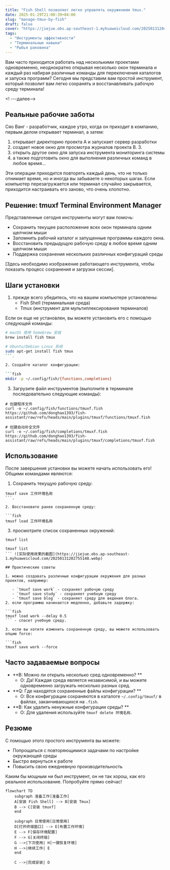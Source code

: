 ```yaml
---
title: "Fish Shell позволяет легко управлять окружением tmux."
date: 2025-01-29T21:00:39+04:00
slug: "manage-tmux-by-fish"
draft: false
cover: "https://jiejue.obs.ap-southeast-1.myhuaweicloud.com/20250131204441197.webp"
tags:
  - "Инструменты эффективности"
  - "Терминальные навыки"
  - "Рыбья раковина"
---
```


Вам часто приходится работать над несколькими проектами одновременно, неоднократно открывая несколько окон терминала и каждый раз набирая различные команды для переключения каталогов и запуска программ? Сегодня мы представим вам простой инструмент, который позволит вам легко сохранять и восстанавливать рабочую среду терминала!

<! ---далее-->

## Реальные рабочие заботы

Сяо Ванг - разработчик, каждое утро, когда он приходит в компанию, первым делом открывает терминал, а затем:

1. открывает директорию проекта A и запускает сервер разработки
2. создает новое окно для просмотра журналов проекта B. 3.
3. открыть другое окно для запуска инструмента мониторинга системы
4. а также подготовить окно для выполнения различных команд в любое время...

Эти операции приходится повторять каждый день, что не только отнимает время, но и иногда вы забываете о некоторых шагах. Если компьютер перезагружается или терминал случайно закрывается, приходится настраивать его заново, что очень хлопотно.

## Решение: tmuxf Terminal Environment Manager

Представленные сегодня инструменты могут вам помочь:

- Сохранить текущее расположение всех окон терминала одним щелчком мыши
- Запомнить рабочий каталог и запущенные программы каждого окна.
- Восстановить предыдущую рабочую среду в любое время одним щелчком мыши
- Поддержка сохранения нескольких различных конфигураций среды

[Здесь необходимо изображение работающего инструмента, чтобы показать процесс сохранения и загрузки сессии].

## Шаги установки

1. прежде всего убедитесь, что на вашем компьютере установлены:
   - Fish Shell (терминальная среда)
   - Tmux (инструмент для мультиплексирования терминалов)

Если он еще не установлен, вы можете установить его с помощью следующей команды:

```bash
# macOS 使用 homebrew 安装
brew install fish tmux

# Ubuntu/Debian Linux 系统
sudo apt-get install fish tmux
```.

2. Создайте каталог конфигурации:

```fish
mkdir -p ~/.config/fish/{functions,completions}
```

3. Загрузите файл инструментов (выполните в терминале последовательно следующие команды):

```fish
# 创建程序文件
curl -o ~/.config/fish/functions/tmuxf.fish https://github.com/donghao1393/fish-assistant/raw/refs/heads/main/plugins/tmuxf/functions/tmuxf.fish

# 创建自动补全文件
curl -o ~/.config/fish/completions/tmuxf.fish https://github.com/donghao1393/fish-assistant/raw/refs/heads/main/plugins/tmuxf/completions/tmuxf.fish
```

## Использование

После завершения установки вы можете начать использовать его! Общими командами являются:

1. Сохранить текущую рабочую среду:

```fish
tmuxf save 工作环境名称
```.

2. Восстановите ранее сохраненную среду:

```fish
tmuxf load 工作环境名称
```

3. просмотрите список сохраненных окружений:

```fish
tmuxf list
```

```fish
tmuxf list
``` ![实际使用效果的截图](https://jiejue.obs.ap-southeast-1.myhuaweicloud.com/20250131202755148.webp)

## Практические советы

1. можно создавать различные конфигурации окружения для разных проектов, например:

   - `tmuxf save work` - сохраняет рабочую среду
   - `tmuxf save study` - сохраняет учебную среду
   - `tmuxf save blog` - сохраняет среду для ведения блога.
2. если программа начинается медленно, добавьте задержку:

```fish
tmuxf load work --delay 0.5
``` - спасет учебную среду.

3. если вы хотите изменить сохраненную среду, вы можете использовать опцию force:

```fish
tmuxf save work --force
```

## Часто задаваемые вопросы

- **В: Можно ли открыть несколько сред одновременно? **
  - О: Да! Каждая среда является независимой, и вы можете одновременно загружать несколько разных сред.
- **Q: Где находятся сохраненные файлы конфигурации? **
  - О: Все конфигурации сохраняются в каталоге `~/.config/tmuxf/` в файлах, заканчивающихся на `.fish`.
- **В: Как удалить ненужные конфигурации среды? **
  - О: Для удаления используйте `tmuxf delete 环境名称`.

## Резюме

С помощью этого простого инструмента вы можете:

- Попрощаться с повторяющимися задачами по настройке окружающей среды
- Быстро вернуться к работе
- Повысить свою ежедневную производительность

Каким бы мощным ни был инструмент, он не так хорош, как его реальное использование. Попробуйте прямо сейчас!

```mermaid
flowchart TD
    subgraph 准备工作[准备工作]
    A[安装 Fish Shell] --> B[安装 Tmux]
    B --> C[安装 tmuxf]
    end
  
    subgraph 日常使用[日常使用]
    D[打开终端窗口] --> E[布置工作环境]
    E --> F[保存环境配置]
    F --> G[关闭终端]
    G -->|下次使用| H[一键恢复环境]
    H -->|继续工作| E
    end
  
    C -->|完成安装| D
```
